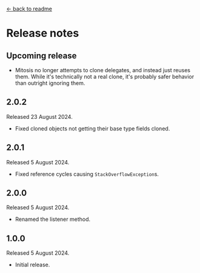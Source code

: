 [← back to readme](README.md)

# Release notes

## Upcoming release

* Mitosis no longer attempts to clone delegates, and instead just reuses them. While it's technically not a real clone, it's probably safer behavior than outright ignoring them.

## 2.0.2
Released 23 August 2024.

* Fixed cloned objects not getting their base type fields cloned.

## 2.0.1
Released 5 August 2024.

* Fixed reference cycles causing `StackOverflowException`s.

## 2.0.0
Released 5 August 2024.

* Renamed the listener method.

## 1.0.0
Released 5 August 2024.

* Initial release.